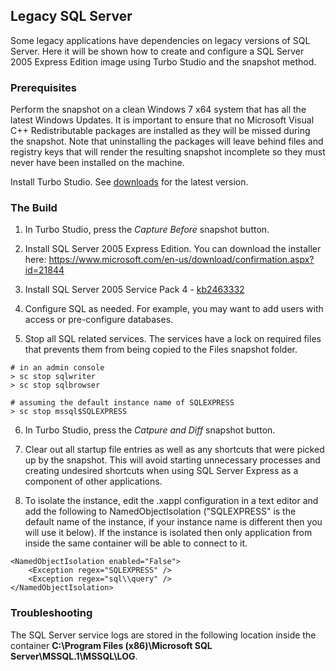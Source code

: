 ## Legacy SQL Server

Some legacy applications have dependencies on legacy versions of SQL Server. Here it will be shown how to create and configure a SQL Server 2005 Express Edition image using Turbo Studio and the snapshot method.

### Prerequisites

Perform the snapshot on a clean Windows 7 x64 system that has all the latest Windows Updates. It is important to ensure that no Microsoft Visual C++ Redistributable packages are installed as they will be missed during the snapshot. Note that uninstalling the packages will leave behind files and registry keys that will render the resulting snapshot incomplete so they must never have been installed on the machine.

Install Turbo Studio. See [downloads](https://turbo.net/download) for the latest version.

### The Build

1. In Turbo Studio, press the _Capture Before_ snapshot button.

2. Install SQL Server 2005 Express Edition. You can download the installer here: https://www.microsoft.com/en-us/download/confirmation.aspx?id=21844

3. Install SQL Server 2005 Service Pack 4 - [kb2463332](https://www.catalog.update.microsoft.com/search.aspx?q=kb2463332)

4. Configure SQL as needed. For example, you may want to add users with access or pre-configure databases.

5. Stop all SQL related services. The services have a lock on required files that prevents them from being copied to the Files snapshot folder.

```
# in an admin console
> sc stop sqlwriter
> sc stop sqlbrowser

# assuming the default instance name of SQLEXPRESS
> sc stop mssql$SQLEXPRESS
```

6. In Turbo Studio, press the _Catpure and Diff_ snapshot button.

7. Clear out all startup file entries as well as any shortcuts that were picked up by the snapshot. This will avoid starting unnecessary processes and creating undesired shortcuts when using SQL Server Express as a component of other applications.

8. To isolate the instance, edit the .xappl configuration in a text editor and add the following to NamedObjectIsolation ("SQLEXPRESS" is the default name of the instance, if your instance name is different then you will use it below). If the instance is isolated then only application from inside the same container will be able to connect to it.

```
<NamedObjectIsolation enabled="False">
    <Exception regex="SQLEXPRESS" />
    <Exception regex="sql\\query" />
</NamedObjectIsolation>
```

### Troubleshooting

The SQL Server service logs are stored in the following location inside the container **C:\Program Files (x86)\Microsoft SQL Server\MSSQL.1\MSSQL\LOG**.

